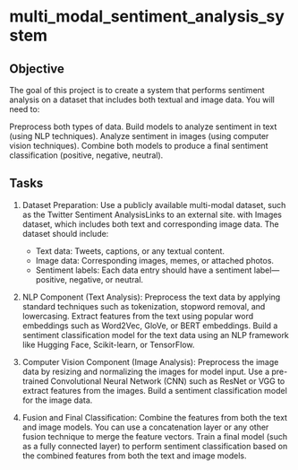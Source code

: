 # multi_modal_sentiment_analysis_system

## Objective
The goal of this project is to create a system that performs sentiment analysis on a dataset that includes both textual and image data. You will need to:

Preprocess both types of data.
Build models to analyze sentiment in text (using NLP techniques).
Analyze sentiment in images (using computer vision techniques).
Combine both models to produce a final sentiment classification (positive, negative, neutral).
## Tasks
1. Dataset Preparation:
Use a publicly available multi-modal dataset, such as the Twitter Sentiment AnalysisLinks to an external site. with Images dataset, which includes both text and corresponding image data.
The dataset should include:
    - Text data: Tweets, captions, or any textual content.
    - Image data: Corresponding images, memes, or attached photos.
    - Sentiment labels: Each data entry should have a sentiment label—positive, negative, or neutral.

2. NLP Component (Text Analysis):
Preprocess the text data by applying standard techniques such as tokenization, stopword removal, and lowercasing.
Extract features from the text using popular word embeddings such as Word2Vec, GloVe, or BERT embeddings.
Build a sentiment classification model for the text data using an NLP framework like Hugging Face, Scikit-learn, or TensorFlow.

3. Computer Vision Component (Image Analysis):
Preprocess the image data by resizing and normalizing the images for model input.
Use a pre-trained Convolutional Neural Network (CNN) such as ResNet or VGG to extract features from the images.
Build a sentiment classification model for the image data.

4. Fusion and Final Classification:
Combine the features from both the text and image models. You can use a concatenation layer or any other fusion technique to merge the feature vectors.
Train a final model (such as a fully connected layer) to perform sentiment classification based on the combined features from both the text and image models.

